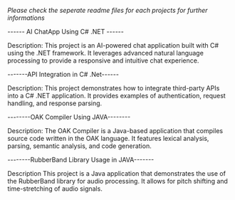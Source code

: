 *Please check the seperate readme files for each projects for further informations*


------ AI ChatApp Using C# .NET ------

Description:
This project is an AI-powered chat application built with C# using the .NET framework. It leverages advanced natural language processing to provide a responsive and intuitive chat experience.



-------API Integration in C# .Net------

Description:
This project demonstrates how to integrate third-party APIs into a C# .NET application. It provides examples of authentication, request handling, and response parsing.



--------OAK Compiler Using JAVA--------


Description:
The OAK Compiler is a Java-based application that compiles source code written in the OAK language. It features lexical analysis, parsing, semantic analysis, and code generation.



--------RubberBand Library Usage in JAVA-------


Description
This project is a Java application that demonstrates the use of the RubberBand library for audio processing. It allows for pitch shifting and time-stretching of audio signals.
